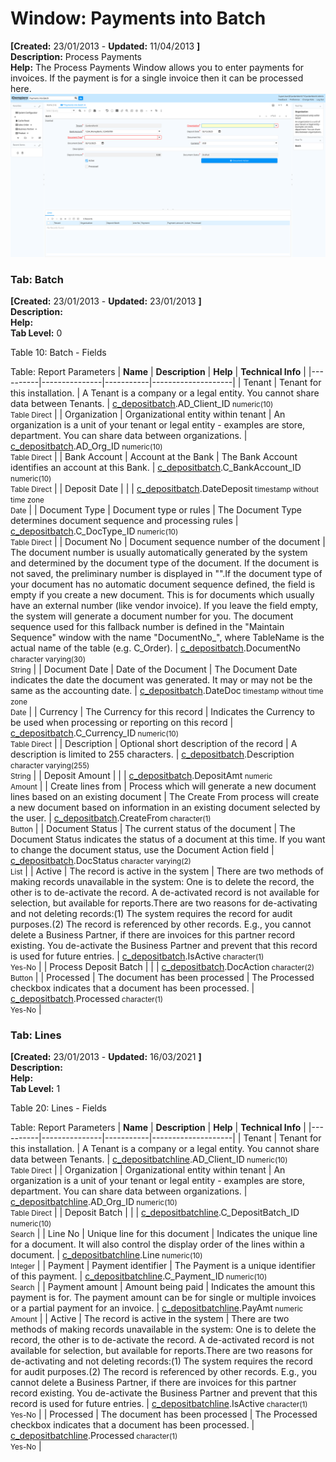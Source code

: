 # Window: Payments into Batch

**[Created:** 23/01/2013 - **Updated:** 11/04/2013 **]**  
**Description:** Process Payments  
**Help:** The Process Payments Window allows you to enter payments for invoices.  If the payment is for a single invoice then it can be processed here.  
![](/img/docs/manual/PaymentsintoBatch-Window_iDempiere_v12.0.0.png)

### Tab: Batch

**[Created:** 23/01/2013 - **Updated:** 23/01/2013 **]**   
**Description:**   
**Help:**   
**Tab Level:** 0

Table 10: Batch - Fields 

Table: Report Parameters
| **Name** | **Description** | **Help** | **Technical Info** |
|----------|---------------|-----------|--------------------|
| Tenant | Tenant for this installation. | A Tenant is a company or a legal entity. You cannot share data between Tenants. | [c_depositbatch](https://idempiere-schemaspy.muriloht.com/adempiere/tables/c_depositbatch.html).AD_Client_ID<small> numeric(10) <br/> Table Direct</small> | 
| Organization | Organizational entity within tenant | An organization is a unit of your tenant or legal entity - examples are store, department. You can share data between organizations. | [c_depositbatch](https://idempiere-schemaspy.muriloht.com/adempiere/tables/c_depositbatch.html).AD_Org_ID<small> numeric(10) <br/> Table Direct</small> | 
| Bank Account | Account at the Bank | The Bank Account identifies an account at this Bank. | [c_depositbatch](https://idempiere-schemaspy.muriloht.com/adempiere/tables/c_depositbatch.html).C_BankAccount_ID<small> numeric(10) <br/> Table Direct</small> | 
| Deposit Date |  |  | [c_depositbatch](https://idempiere-schemaspy.muriloht.com/adempiere/tables/c_depositbatch.html).DateDeposit<small> timestamp without time zone <br/> Date</small> | 
| Document Type | Document type or rules | The Document Type determines document sequence and processing rules | [c_depositbatch](https://idempiere-schemaspy.muriloht.com/adempiere/tables/c_depositbatch.html).C_DocType_ID<small> numeric(10) <br/> Table Direct</small> | 
| Document No | Document sequence number of the document | The document number is usually automatically generated by the system and determined by the document type of the document. If the document is not saved, the preliminary number is displayed in &quot;&quot;.If the document type of your document has no automatic document sequence defined, the field is empty if you create a new document. This is for documents which usually have an external number (like vendor invoice).  If you leave the field empty, the system will generate a document number for you. The document sequence used for this fallback number is defined in the &quot;Maintain Sequence&quot; window with the name &quot;DocumentNo_&quot;, where TableName is the actual name of the table (e.g. C_Order). | [c_depositbatch](https://idempiere-schemaspy.muriloht.com/adempiere/tables/c_depositbatch.html).DocumentNo<small> character varying(30) <br/> String</small> | 
| Document Date | Date of the Document | The Document Date indicates the date the document was generated.  It may or may not be the same as the accounting date. | [c_depositbatch](https://idempiere-schemaspy.muriloht.com/adempiere/tables/c_depositbatch.html).DateDoc<small> timestamp without time zone <br/> Date</small> | 
| Currency | The Currency for this record | Indicates the Currency to be used when processing or reporting on this record | [c_depositbatch](https://idempiere-schemaspy.muriloht.com/adempiere/tables/c_depositbatch.html).C_Currency_ID<small> numeric(10) <br/> Table Direct</small> | 
| Description | Optional short description of the record | A description is limited to 255 characters. | [c_depositbatch](https://idempiere-schemaspy.muriloht.com/adempiere/tables/c_depositbatch.html).Description<small> character varying(255) <br/> String</small> | 
| Deposit Amount |  |  | [c_depositbatch](https://idempiere-schemaspy.muriloht.com/adempiere/tables/c_depositbatch.html).DepositAmt<small> numeric <br/> Amount</small> | 
| Create lines from | Process which will generate a new document lines based on an existing document | The Create From process will create a new document based on information in an existing document selected by the user. | [c_depositbatch](https://idempiere-schemaspy.muriloht.com/adempiere/tables/c_depositbatch.html).CreateFrom<small> character(1) <br/> Button</small> | 
| Document Status | The current status of the document | The Document Status indicates the status of a document at this time.  If you want to change the document status, use the Document Action field | [c_depositbatch](https://idempiere-schemaspy.muriloht.com/adempiere/tables/c_depositbatch.html).DocStatus<small> character varying(2) <br/> List</small> | 
| Active | The record is active in the system | There are two methods of making records unavailable in the system: One is to delete the record, the other is to de-activate the record. A de-activated record is not available for selection, but available for reports.There are two reasons for de-activating and not deleting records:(1) The system requires the record for audit purposes.(2) The record is referenced by other records. E.g., you cannot delete a Business Partner, if there are invoices for this partner record existing. You de-activate the Business Partner and prevent that this record is used for future entries. | [c_depositbatch](https://idempiere-schemaspy.muriloht.com/adempiere/tables/c_depositbatch.html).IsActive<small> character(1) <br/> Yes-No</small> | 
| Process Deposit Batch |  |  | [c_depositbatch](https://idempiere-schemaspy.muriloht.com/adempiere/tables/c_depositbatch.html).DocAction<small> character(2) <br/> Button</small> | 
| Processed | The document has been processed | The Processed checkbox indicates that a document has been processed. | [c_depositbatch](https://idempiere-schemaspy.muriloht.com/adempiere/tables/c_depositbatch.html).Processed<small> character(1) <br/> Yes-No</small> | 


### Tab: Lines

**[Created:** 23/01/2013 - **Updated:** 16/03/2021 **]**   
**Description:**   
**Help:**   
**Tab Level:** 1

Table 20: Lines - Fields 

Table: Report Parameters
| **Name** | **Description** | **Help** | **Technical Info** |
|----------|---------------|-----------|--------------------|
| Tenant | Tenant for this installation. | A Tenant is a company or a legal entity. You cannot share data between Tenants. | [c_depositbatchline](https://idempiere-schemaspy.muriloht.com/adempiere/tables/c_depositbatchline.html).AD_Client_ID<small> numeric(10) <br/> Table Direct</small> | 
| Organization | Organizational entity within tenant | An organization is a unit of your tenant or legal entity - examples are store, department. You can share data between organizations. | [c_depositbatchline](https://idempiere-schemaspy.muriloht.com/adempiere/tables/c_depositbatchline.html).AD_Org_ID<small> numeric(10) <br/> Table Direct</small> | 
| Deposit Batch |  |  | [c_depositbatchline](https://idempiere-schemaspy.muriloht.com/adempiere/tables/c_depositbatchline.html).C_DepositBatch_ID<small> numeric(10) <br/> Search</small> | 
| Line No | Unique line for this document | Indicates the unique line for a document.  It will also control the display order of the lines within a document. | [c_depositbatchline](https://idempiere-schemaspy.muriloht.com/adempiere/tables/c_depositbatchline.html).Line<small> numeric(10) <br/> Integer</small> | 
| Payment | Payment identifier | The Payment is a unique identifier of this payment. | [c_depositbatchline](https://idempiere-schemaspy.muriloht.com/adempiere/tables/c_depositbatchline.html).C_Payment_ID<small> numeric(10) <br/> Search</small> | 
| Payment amount | Amount being paid | Indicates the amount this payment is for.  The payment amount can be for single or multiple invoices or a partial payment for an invoice. | [c_depositbatchline](https://idempiere-schemaspy.muriloht.com/adempiere/tables/c_depositbatchline.html).PayAmt<small> numeric <br/> Amount</small> | 
| Active | The record is active in the system | There are two methods of making records unavailable in the system: One is to delete the record, the other is to de-activate the record. A de-activated record is not available for selection, but available for reports.There are two reasons for de-activating and not deleting records:(1) The system requires the record for audit purposes.(2) The record is referenced by other records. E.g., you cannot delete a Business Partner, if there are invoices for this partner record existing. You de-activate the Business Partner and prevent that this record is used for future entries. | [c_depositbatchline](https://idempiere-schemaspy.muriloht.com/adempiere/tables/c_depositbatchline.html).IsActive<small> character(1) <br/> Yes-No</small> | 
| Processed | The document has been processed | The Processed checkbox indicates that a document has been processed. | [c_depositbatchline](https://idempiere-schemaspy.muriloht.com/adempiere/tables/c_depositbatchline.html).Processed<small> character(1) <br/> Yes-No</small> | 


